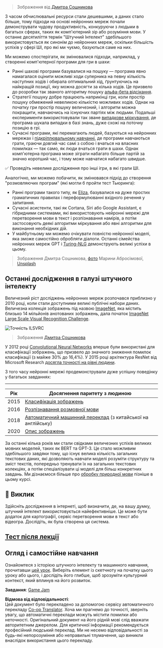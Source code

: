 <!--
CO_OP_TRANSLATOR_METADATA:
{
  "original_hash": "5d1cbc67a9690adb5b33adf297794087",
  "translation_date": "2025-08-25T22:24:37+00:00",
  "source_file": "lessons/1-Intro/README.md",
  "language_code": "uk"
}
-->
> Зображення від [Дмитра Сошникова](http://soshnikov.com)

З часом обчислювальні ресурси стали дешевшими, а даних стало більше, тому підходи на основі нейронних мереж почали демонструвати чудову продуктивність, конкуруючи з людьми в багатьох сферах, таких як комп'ютерний зір або розуміння мови. У останнє десятиліття термін "Штучний Інтелект" здебільшого використовується як синонім до нейронних мереж, оскільки більшість успіхів у сфері ШІ, про які ми чуємо, базуються саме на них.

Ми можемо спостерігати, як змінювалися підходи, наприклад, у створенні комп'ютерної програми для гри в шахи:

* Ранні шахові програми базувалися на пошуку — програма явно намагалася оцінити можливі ходи суперника на певну кількість наступних ходів і обирала оптимальний хід, ґрунтуючись на найкращій позиції, яку можна досягти за кілька ходів. Це призвело до розробки так званого алгоритму пошуку [альфа-бета відсікання](https://uk.wikipedia.org/wiki/Альфа-бета_відсікання).
* Стратегії пошуку добре працюють наприкінці гри, коли простір пошуку обмежений невеликою кількістю можливих ходів. Однак на початку гри простір пошуку величезний, і алгоритм можна покращити, навчаючись на існуючих партіях між людьми. Подальші експерименти використовували так зване [випадкове міркування](https://uk.wikipedia.org/wiki/Case-based_reasoning), де програма шукала випадки в базі знань, дуже схожі на поточну позицію в грі.
* Сучасні програми, які перемагають людей, базуються на нейронних мережах і [підкріплювальному навчанні](https://uk.wikipedia.org/wiki/Підкріплювальне_навчання), де програми навчаються грати, граючи довгий час самі з собою і вчаться на власних помилках — так само, як люди вчаться грати в шахи. Однак комп'ютерна програма може зіграти набагато більше партій за значно коротший час, і тому може навчатися набагато швидше.

✅ Проведіть невелике дослідження про інші ігри, в які грали ШІ.

Аналогічно, ми можемо побачити, як змінювався підхід до створення "розмовляючих програм" (які могли б пройти тест Тьюринга):

* Ранні програми такого типу, як [Eliza](https://uk.wikipedia.org/wiki/ELIZA), базувалися на дуже простих граматичних правилах і переформулюванні вхідного речення у запитання.
* Сучасні асистенти, такі як Cortana, Siri або Google Assistant, є гібридними системами, які використовують нейронні мережі для перетворення мови в текст і розпізнавання намірів, а потім застосовують деякі алгоритми міркування або явні алгоритми для виконання необхідних дій.
* У майбутньому ми можемо очікувати повністю нейронної моделі, яка зможе самостійно обробляти діалоги. Останні сімейства нейронних мереж GPT і [Turing-NLG](https://turing.microsoft.com/) демонструють великі успіхи в цьому.

> Зображення Дмитра Сошникова, [фото](https://unsplash.com/photos/r8LmVbUKgns) Марини Абросімової, [Unsplash](https://unsplash.com/@abrosimova_marina_foto)

## Останні дослідження в галузі штучного інтелекту

Величезний ріст досліджень нейронних мереж розпочався приблизно у 2010 році, коли стали доступними великі публічні набори даних. Величезна колекція зображень під назвою [ImageNet](https://en.wikipedia.org/wiki/ImageNet), яка містить близько 14 мільйонів анотованих зображень, дала початок [ImageNet Large Scale Visual Recognition Challenge](https://image-net.org/challenges/LSVRC/).

![Точність ILSVRC](../../../../lessons/1-Intro/images/ilsvrc.gif)

> Зображення [Дмитра Сошникова](http://soshnikov.com)

У 2012 році [Convolutional Neural Networks](../4-ComputerVision/07-ConvNets/README.md) вперше були використані для класифікації зображень, що призвело до значного зниження помилок класифікації (з майже 30% до 16,4%). У 2015 році архітектура ResNet від Microsoft Research [досягла точності на рівні людини](https://doi.org/10.1109/ICCV.2015.123).

З того часу нейронні мережі продемонстрували дуже успішну поведінку у багатьох завданнях:

---

Рік  | Досягнення паритету з людиною
-----|------------------------------
2015 | [Класифікація зображень](https://doi.org/10.1109/ICCV.2015.123)
2016 | [Розпізнавання розмовної мови](https://arxiv.org/abs/1610.05256)
2018 | [Автоматичний машинний переклад](https://arxiv.org/abs/1803.05567) (з китайської на англійську)
2020 | [Опис зображень](https://arxiv.org/abs/2009.13682)

За останні кілька років ми стали свідками величезних успіхів великих мовних моделей, таких як BERT та GPT-3. Це стало можливим здебільшого завдяки тому, що існує велика кількість загальних текстових даних, які дозволяють навчати моделі розуміти структуру та зміст текстів, попередньо тренувати їх на загальних текстових колекціях, а потім спеціалізувати ці моделі для більш конкретних завдань. Ми дізнаємося більше про [обробку природної мови](../5-NLP/README.md) пізніше в цьому курсі.

## 🚀 Виклик

Здійсніть дослідження в інтернеті, щоб визначити, де, на вашу думку, штучний інтелект використовується найефективніше. Це може бути додаток для картографії, сервіс перетворення мови в текст або відеогра. Дослідіть, як була створена ця система.

## [Тест після лекції](https://ff-quizzes.netlify.app/en/ai/quiz/2)

## Огляд і самостійне навчання

Ознайомтеся з історією штучного інтелекту та машинного навчання, прочитавши [цей урок](https://github.com/microsoft/ML-For-Beginners/tree/main/1-Introduction/2-history-of-ML). Виберіть елемент із скетчноту на початку цього уроку або цього, і дослідіть його глибше, щоб зрозуміти культурний контекст, який вплинув на його розвиток.

**Завдання**: [Game Jam](assignment.md)

**Відмова від відповідальності**:  
Цей документ було перекладено за допомогою сервісу автоматичного перекладу [Co-op Translator](https://github.com/Azure/co-op-translator). Хоча ми прагнемо до точності, зверніть увагу, що автоматичні переклади можуть містити помилки або неточності. Оригінальний документ на його рідній мові слід вважати авторитетним джерелом. Для критичної інформації рекомендується професійний людський переклад. Ми не несемо відповідальності за будь-які непорозуміння або неправильні тлумачення, що виникли внаслідок використання цього перекладу.